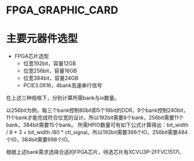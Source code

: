 # FPGA_GRAPHIC_CARD

# 主要元器件选型
* FPGA芯片选型
    * 位宽192bit，容量12GB
    * 位宽256bit，容量16GB
    * 位宽384bit，容量24GB
    * PCIE3.0X16，4bank高速串行信号

在上述三种规格下，分别计算所需bank与io数量。

以256bit为例，每三个bank控制80bit即5个16bit的DDR，9个bank控制240bit，11个bank才能完成符合位宽的设计。所以192bit需要8个bank，256bit需要11个bank，384bit需要15个bank。
所需HPIO数量可有如下公式计算得出：bit_width / 8 * 3 + bit_width /80 * ctl_signal。所以192bit需要366个IO，256bit需要484个IO，384bit需要698个IO。

根据上述bank需求选择合适的FPGA芯片，待选芯片有XCVU3P-2FFVC1517I、
